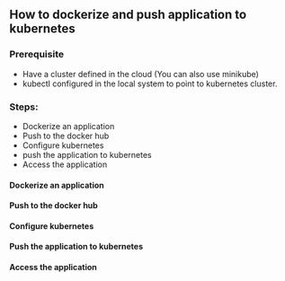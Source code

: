 ## How to dockerize and push application to kubernetes

### Prerequisite
* Have a cluster defined in the cloud (You can also use minikube)
* kubectl configured in the local system to point to kubernetes cluster.


### Steps:
* Dockerize an application
* Push to the docker hub
* Configure kubernetes
* push the application to kubernetes
* Access the application

#### Dockerize an application



#### Push to the docker hub

#### Configure kubernetes


#### Push the application to kubernetes

#### Access the application
